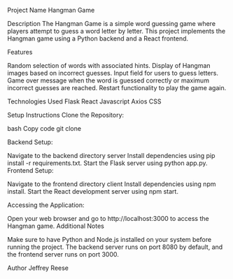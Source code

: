 Project Name Hangman Game

Description The Hangman Game is a simple word guessing game where players attempt to guess a word letter by letter. This project implements the Hangman game using a Python backend and a React frontend.

Features

Random selection of words with associated hints. Display of Hangman images based on incorrect guesses. Input field for users to guess letters. Game over message when the word is guessed correctly or maximum incorrect guesses are reached. Restart functionality to play the game again.

Technologies Used Flask React Javascript Axios CSS

Setup Instructions Clone the Repository:

bash Copy code git clone

Backend Setup:

Navigate to the backend directory server Install dependencies using pip install -r requirements.txt. Start the Flask server using python app.py. Frontend Setup:

Navigate to the frontend directory client Install dependencies using npm install. Start the React development server using npm start.

Accessing the Application:

Open your web browser and go to http://localhost:3000 to access the Hangman game. Additional Notes

Make sure to have Python and Node.js installed on your system before running the project. The backend server runs on port 8080 by default, and the frontend server runs on port 3000.

Author Jeffrey Reese
